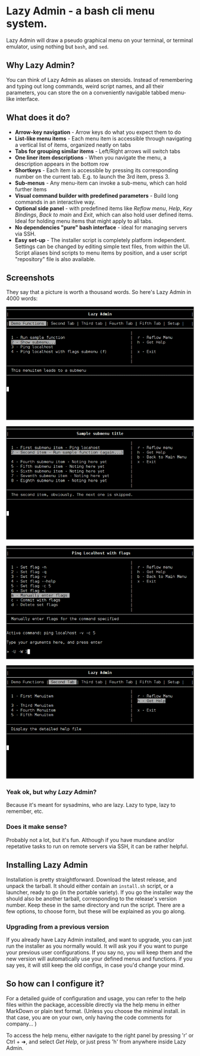 # Lazy Admin - a bash cli menu system.

Lazy Admin will draw a pseudo graphical menu on your terminal, or terminal emulator, using nothing but `bash`, and `sed`.

## Why Lazy Admin?

You can think of Lazy Admin as aliases on steroids. Instead of remembering  and typing out long commands, weird script names, and all their parameters, you can store the on a conveniently navigable tabbed menu-like interface.

## What does it do?

* **Arrow-key navigation** - Arrow keys do what you expect them to do
* **List-like menu items** - Each menu item is accessible through navigating a vertical list of items, organized neatly on tabs
* **Tabs for grouping similar items** - Left/Right arrows will switch tabs
* **One liner item descriptions** - When you navigate the menu, a description appears in the bottom row
* **Shortkeys** - Each item is accessible by pressing its corresponding number on the current tab. E.g. to launch the 3rd item, press 3.
* **Sub-menus** - Any menu-item can invoke a sub-menu, which can hold further items
* **Visual command builder with predefined parameters** - Build long commands in an interactive way.
* **Optional side panel** - with predefined items like *Reflow menu*, *Help*, *Key Bindings*, *Back to main* and *Exit*, which can also hold user defined items. Ideal for holding menu items that might apply to all tabs.
* **No dependencies "pure" bash interface** - ideal for managing servers via SSH.
* **Easy set-up** - The installer script is completely platform independent. Settings can be changed by editing simple text files, from within the UI. Script aliases bind scripts to menu items by position, and a user script "repository" file is also available.

## Screenshots

They say that a picture is worth a thousand words. So here's Lazy Admin in 4000 words:

![](/media/lazy-admin-1.png)

![](/media/lazy-admin-2.png)

![](/media/lazy-admin-3.png)

![](/media/lazy-admin-4.png)


### Yeak ok, but why *Lazy* Admin?

Because it's meant for sysadmins, who are lazy. Lazy to type, lazy to remember, etc.

### Does it make sense?

Probably not a lot, but it's fun. Although if you have mundane and/or repetative tasks to run on remote servers via SSH, it can be rather helpful.

## Installing Lazy Admin

Installation is pretty straightforward. Download the latest release, and unpack the tarball. It should either contain an `install.sh` script, or a launcher, ready to go (in the portable variety). If you go the installer way the should also be another tarball, corresponding to the release's version number. Keep these in the same directory and run the script. There are a few options, to choose form, but these will be explained as you go along.

### Upgrading from a previous version

If you already have Lazy Admin installed, and want to upgrade, you can just run the installer as you normally would. It will ask you if you want to purge your previous user configurations. If you say no, you will keep them and the new version will automatically use your defined menus and functions. if you say yes, it will still keep the old configs, in case you'd change your mind.

## So how can I configure it?

For a detailed guide of configuration and usage, you can refer to the help files within the package, accessible directly via the help menu in either MarkDown or plain text format. (Unless you choose the minimal install. in that case, you are on your own, only having the code comments for company... )

To access the help menu, either  navigate to the right panel by pressing 'r' or Ctrl + ➜, and select *Get Help*, or just press 'h' from anywhere inside Lazy Admin.
